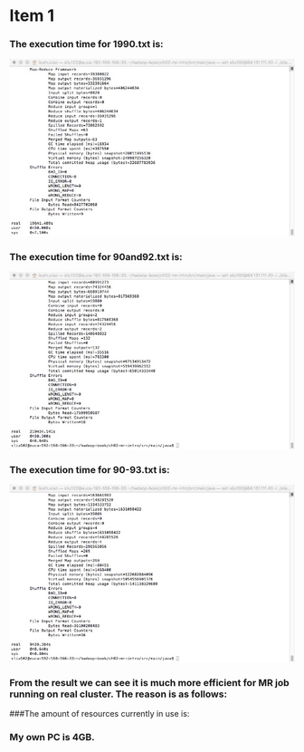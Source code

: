 Item 1
====================
### The execution time for 1990.txt is:
 ![image](https://github.com/sliu102/ITMD521/blob/master/week07/Item1/90.jpeg)
### The execution time for 90and92.txt is:
![image](https://github.com/sliu102/ITMD521/blob/master/week07/Item1/9092.jpeg)
### The execution time for 90-93.txt is:
![image](https://github.com/sliu102/ITMD521/blob/master/week07/Item1/90-93.jpeg)

### From the result we can see it is much more efficient for MR job running on real cluster. The reason is as follows:

###The amount of resources currently in use is:
### My own PC is 4GB.
